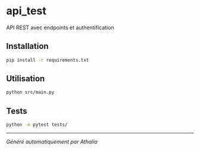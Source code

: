 # api_test

API REST avec endpoints et authentification

## Installation

```bash
pip install -r requirements.txt
```

## Utilisation

```bash
python src/main.py
```

## Tests

```bash
python -m pytest tests/
```

---
*Généré automatiquement par Athalia*
